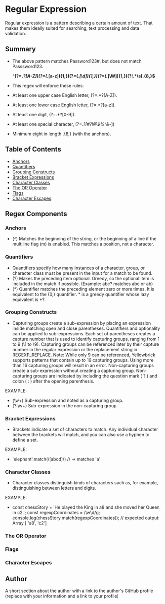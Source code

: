 # Regular Expression

Regular expression is a pattern describing a certain amount of text. That makes them ideally suited for searching, text processing and data validation.

## Summary

- The above pattern matches Password123#, but does not match   Passsword123.

  <strong>^(?=.*?[A-Z])(?=(.*[a-z]){1,})(?=(.*[\d]){1,})(?=(.*[\W]){1,})(?!.*\s).{8,}$</strong>

- This regex will enforce these rules:
- At least one upper case English letter, (?=.*?[A-Z]).
- At least one lower case English letter, (?=.*?[a-z]).
- At least one digit, (?=.*?[0-9]).
- At least one special character, (?=.*?[#?!@$%^&*-])
- Minimum eight in length .{8,} (with the anchors).

## Table of Contents

- [Anchors](#anchors)
- [Quantifiers](#quantifiers)
- [Grouping Constructs](#grouping-constructs)
- [Bracket Expressions](#bracket-expressions)
- [Character Classes](#character-classes)
- [The OR Operator](#the-or-operator)
- [Flags](#flags)
- [Character Escapes](#character-escapes)

## Regex Components

### Anchors
- (^) Matches the beginning of the string, or the beginning of a line if the multiline flag (m) is enabled. This matches a position, not a character.

### Quantifiers
- Quantifiers specify how many instances of a character, group, or character class must be present in the input for a match to be found. 
- (?) Makes the preceding item optional. Greedy, so the optional item is included in the match if possible. (Example: abc? matches abc or ab)
- (*) Quantifier matches the preceding element zero or more times. It is equivalent to the {0,} quantifier. * is a greedy quantifier whose lazy equivalent is *?.

### Grouping Constructs

- Capturing groups create a sub-expression by placing an expression inside matching open and close parentheses. Quantifiers and optionality can be applied to sub-expressions. Each set of parentheses creates a capture number that is used to identify capturing groups, ranging from 1 to 9 (\1 to \9). Capturing groups can be referenced later by their capture number in the regular expression or the replacement string in REGEXP_REPLACE.
Note: While only 9 can be referenced, Yellowbrick supports patterns that contain up to 16 capturing groups. Using more than 16 capturing groups will result in an error.
Non-capturing groups create a sub-expression without creating a capturing group. Non-capturing groups are indicated by including the question mark ( ? ) and colon ( : ) after the opening parenthesis.

EXAMPLE:

- (\w+)     Sub-expression and noted as a capturing group.
- (?:\w+)   Sub-expression in the non-capturing group.

### Bracket Expressions

- Brackets indicate a set of characters to match. Any individual   character between the brackets will match, and you can also use a hyphen to define a set.

EXAMPLE:

- 'elephant'.match(/[abcd]/) // -> matches 'a'


### Character Classes

- Character classes distinguish kinds of characters such as, for      example, distinguishing between letters and digits.

EXAMPLE:

- const chessStory = 'He played the King in a8 and she moved her Queen in c2.';
const regexpCoordinates = /\w\d/g;
console.log(chessStory.match(regexpCoordinates));
// expected output: Array [ 'a8', 'c2']

### The OR Operator



### Flags

### Character Escapes


## Author

A short section about the author with a link to the author's GitHub profile (replace with your information and a link to your profile)
